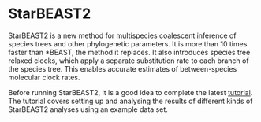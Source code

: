# StarBEAST2

StarBEAST2 is a new method for multispecies coalescent inference of species
trees and other phylogenetic parameters. It is more than 10 times faster
than \*BEAST, the method it replaces. It also introduces species tree relaxed
clocks, which apply a separate substitution rate to each branch of the species
tree. This enables accurate estimates of between-species molecular clock rates.

Before running StarBEAST2, it is a good idea to complete the latest [tutorial](https://github.com/genomescale/starbeast2/releases/download/v0.15.9/StarBEAST2-tutorial.zip). The tutorial
covers setting up and analysing the results of different kinds of StarBEAST2 analyses using an
example data set.
